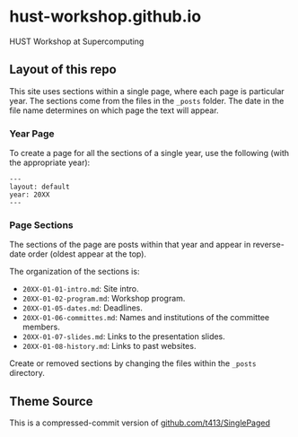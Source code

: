 # hust-workshop.github.io

HUST Workshop at Supercomputing

## Layout of this repo

This site uses sections within a single page, where each page is particular year.
The sections come from the files in the `_posts` folder.
The date in the file name determines on which page the text will appear.

### Year Page

To create a page for all the sections of a single year, use the following (with the appropriate year):

```
---
layout: default
year: 20XX
---
```

### Page Sections

The sections of the page are posts within that year and appear in reverse-date order (oldest appear at the top).

The organization of the sections is:
- `20XX-01-01-intro.md`: Site intro.
- `20XX-01-02-program.md`: Workshop program.
- `20XX-01-05-dates.md`: Deadlines.
- `20XX-01-06-committes.md`: Names and institutions of the committee members.
- `20XX-01-07-slides.md`: Links to the presentation slides.
- `20XX-01-08-history.md`: Links to past websites.

Create or removed sections by changing  the files within the `_posts` directory. 

## Theme Source

This is a compressed-commit version of
[github.com/t413/SinglePaged](https://github.com/t413/SinglePaged)
